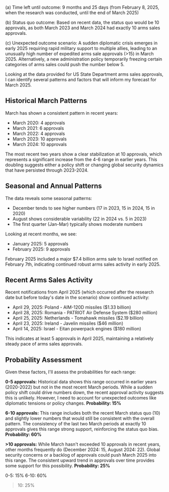 (a) Time left until outcome: 9 months and 25 days (from February 8, 2025, when the research was conducted, until the end of March 2025)

(b) Status quo outcome: Based on recent data, the status quo would be 10 approvals, as both March 2023 and March 2024 had exactly 10 arms sales approvals.

(c) Unexpected outcome scenario: A sudden diplomatic crisis emerges in early 2025 requiring rapid military support to multiple allies, leading to an unusually high number of expedited arms sale approvals (>15) in March 2025. Alternatively, a new administration policy temporarily freezing certain categories of arms sales could push the number below 5.

Looking at the data provided for US State Department arms sales approvals, I can identify several patterns and factors that will inform my forecast for March 2025.

## Historical March Patterns

March has shown a consistent pattern in recent years:
- March 2020: 4 approvals
- March 2021: 6 approvals
- March 2022: 4 approvals
- March 2023: 10 approvals
- March 2024: 10 approvals

The most recent two years show a clear stabilization at 10 approvals, which represents a significant increase from the 4-6 range in earlier years. This doubling suggests either a policy shift or changing global security dynamics that have persisted through 2023-2024.

## Seasonal and Annual Patterns

The data reveals some seasonal patterns:
- December tends to see higher numbers (17 in 2023, 15 in 2024, 15 in 2020)
- August shows considerable variability (22 in 2024 vs. 5 in 2023)
- The first quarter (Jan-Mar) typically shows moderate numbers

Looking at recent months, we see:
- January 2025: 5 approvals
- February 2025: 9 approvals

February 2025 included a major $7.4 billion arms sale to Israel notified on February 7th, indicating continued robust arms sales activity in early 2025.

## Recent Arms Sales Activity

Recent notifications from April 2025 (which occurred after the research date but before today's date in the scenario) show continued activity:
- April 29, 2025: Poland - AIM-120D missiles ($1.33 billion)
- April 28, 2025: Romania - PATRIOT Air Defense System ($280 million)
- April 25, 2025: Netherlands - Tomahawk missiles ($2.19 billion)
- April 23, 2025: Ireland - Javelin missiles ($46 million)
- April 14, 2025: Israel - Eitan powerpack engines ($180 million)

This indicates at least 5 approvals in April 2025, maintaining a relatively steady pace of arms sales approvals.

## Probability Assessment

Given these factors, I'll assess the probabilities for each range:

**0-5 approvals:** Historical data shows this range occurred in earlier years (2020-2022) but not in the most recent March periods. While a sudden policy shift could drive numbers down, the recent approval activity suggests this is unlikely. However, I need to account for unexpected outcomes like diplomatic tensions or policy changes.
**Probability: 15%**

**6-10 approvals:** This range includes both the recent March status quo (10) and slightly lower numbers that would still be consistent with the overall pattern. The consistency of the last two March periods at exactly 10 approvals gives this range strong support, reinforcing the status quo bias.
**Probability: 60%**

**>10 approvals:** While March hasn't exceeded 10 approvals in recent years, other months frequently do (December 2024: 15, August 2024: 22). Global security concerns or a backlog of approvals could push March 2025 into this range. The consistent upward trend in approvals over time provides some support for this possibility.
**Probability: 25%**

0-5: 15%
6-10: 60%
>10: 25%